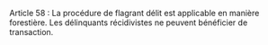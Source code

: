 Article 58 : La procédure de flagrant délit est applicable en
manière forestière. Les délinquants récidivistes ne peuvent bénéficier
de transaction.